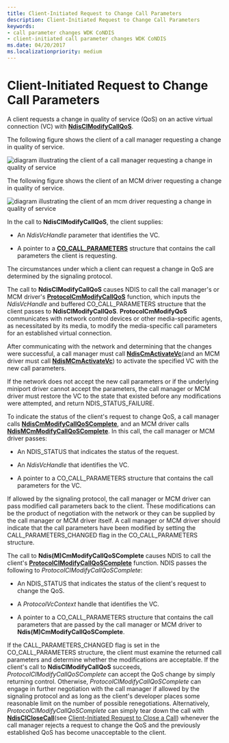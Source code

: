 ```yaml
---
title: Client-Initiated Request to Change Call Parameters
description: Client-Initiated Request to Change Call Parameters
keywords:
- call parameter changes WDK CoNDIS
- client-initiated call parameter changes WDK CoNDIS
ms.date: 04/20/2017
ms.localizationpriority: medium
---
```


# Client-Initiated Request to Change Call Parameters





A client requests a change in quality of service (QoS) on an active virtual connection (VC) with [**NdisClModifyCallQoS**](/windows-hardware/drivers/ddi/ndis/nf-ndis-ndisclmodifycallqos).

The following figure shows the client of a call manager requesting a change in quality of service.

![diagram illustrating the client of a call manager requesting a change in quality of service](images/cm-15.png)

The following figure shows the client of an MCM driver requesting a change in quality of service.

![diagram illustrating the client of an mcm driver requesting a change in quality of service](images/fig1-15.png)

In the call to **NdisClModifyCallQoS**, the client supplies:

-   An *NdisVcHandle* parameter that identifies the VC.

-   A pointer to a [**CO\_CALL\_PARAMETERS**](/previous-versions/windows/hardware/network/ff545384(v=vs.85)) structure that contains the call parameters the client is requesting.

The circumstances under which a client can request a change in QoS are determined by the signaling protocol.

The call to **NdisClModifyCallQoS** causes NDIS to call the call manager's or MCM driver's [**ProtocolCmModifyCallQoS**](/windows-hardware/drivers/ddi/ndis/nc-ndis-protocol_cm_modify_qos_call) function, which inputs the *NdisVcHandle* and buffered CO\_CALL\_PARAMETERS structure that the client passes to **NdisClModifyCallQoS**. **ProtocolCmModifyQoS** communicates with network control devices or other media-specific agents, as necessitated by its media, to modify the media-specific call parameters for an established virtual connection.

After communicating with the network and determining that the changes were successful, a call manager must call [**NdisCmActivateVc**](/windows-hardware/drivers/ddi/ndis/nf-ndis-ndiscmactivatevc)(and an MCM driver must call [**NdisMCmActivateVc**](/windows-hardware/drivers/ddi/ndis/nf-ndis-ndismcmactivatevc)) to activate the specified VC with the new call parameters.

If the network does not accept the new call parameters or if the underlying miniport driver cannot accept the parameters, the call manager or MCM driver must restore the VC to the state that existed before any modifications were attempted, and return NDIS\_STATUS\_FAILURE.

To indicate the status of the client's request to change QoS, a call manager calls [**NdisCmModifyCallQoSComplete**](/windows-hardware/drivers/ddi/ndis/nf-ndis-ndiscmmodifycallqoscomplete), and an MCM driver calls [**NdisMCmModifyCallQoSComplete**](/windows-hardware/drivers/ddi/ndis/nf-ndis-ndismcmmodifycallqoscomplete). In this call, the call manager or MCM driver passes:

-   An NDIS\_STATUS that indicates the status of the request.

-   An *NdisVcHandle* that identifies the VC.

-   A pointer to a CO\_CALL\_PARAMETERS structure that contains the call parameters for the VC.

If allowed by the signaling protocol, the call manager or MCM driver can pass modified call parameters back to the client. These modifications can be the product of negotiation with the network or they can be supplied by the call manager or MCM driver itself. A call manager or MCM driver should indicate that the call parameters have been modified by setting the CALL\_PARAMETERS\_CHANGED flag in the CO\_CALL\_PARAMETERS structure.

The call to **Ndis(M)CmModifyCallQoSComplete** causes NDIS to call the client's [**ProtocolClModifyCallQoSComplete**](/windows-hardware/drivers/ddi/ndis/nc-ndis-protocol_cl_modify_call_qos_complete) function. NDIS passes the following to *ProtocolClModifyCallQoSComplete*:

-   An NDIS\_STATUS that indicates the status of the client's request to change the QoS.

-   A *ProtocolVcContext* handle that identifies the VC.

-   A pointer to a CO\_CALL\_PARAMETERS structure that contains the call parameters that are passed by the call manager or MCM driver to **Ndis(M)CmModifyCallQoSComplete**.

If the CALL\_PARAMETERS\_CHANGED flag is set in the CO\_CALL\_PARAMETERS structure, the client must examine the returned call parameters and determine whether the modifications are acceptable. If the client's call to **NdisClModifyCallQoS** succeeds, *ProtocolClModifyCallQoSComplete* can accept the QoS change by simply returning control. Otherwise, *ProtocolClModifyCallQoSComplete* can engage in further negotiation with the call manager if allowed by the signaling protocol and as long as the client's developer places some reasonable limit on the number of possible renegotiations. Alternatively, *ProtocolClModifyCallQoSComplete* can simply tear down the call with [**NdisClCloseCall**](/windows-hardware/drivers/ddi/ndis/nf-ndis-ndisclclosecall)(see [Client-Initiated Request to Close a Call](client-initiated-request-to-close-a-call.md)) whenever the call manager rejects a request to change the QoS and the previously established QoS has become unacceptable to the client.

 


